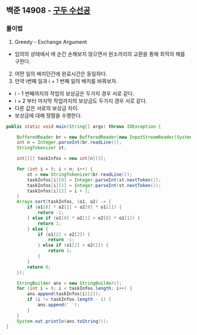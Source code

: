 ## 백준 14908 - [구두 수선공](https://www.acmicpc.net/problem/14908)

### 풀이법

1. Greedy - Exchange Argument
  - 임의의 상태에서 매 순간 손해보지 않으면서 원소끼리의 교환을 통해 최적의 해를 구한다.
2. 어떤 일의 배치던간에 완료시간은 동일하다.
3. 만약 i번째 일과 i + 1 번째 일의 배치를 바꿔보자.
  - i - 1 번째까지의 작업의 보상금은 두가지 경우 서로 같다.
  - i + 2 부터 마지막 작업까지의 보상금도 두가지 경우 서로 같다.
  - 다른 값은 서로의 보상금 차이.
  - 보상금에 대해 정렬을 수행한다.

```JAVA
public static void main(String[] args) throws IOException {

    BufferedReader br = new BufferedReader(new InputStreamReader(System.in));
    int n = Integer.parseInt(br.readLine());
    StringTokenizer st;

    int[][] taskInfos = new int[n][3];

    for (int i = 0; i < n; i++) {
        st = new StringTokenizer(br.readLine());
        taskInfos[i][0] = Integer.parseInt(st.nextToken());
        taskInfos[i][1] = Integer.parseInt(st.nextToken());
        taskInfos[i][2] = i + 1;
    }
    Arrays.sort(taskInfos, (o1, o2) -> {
        if (o1[0] * o2[1] < o2[0] * o1[1]) {
            return -1;
        } else if (o1[0] * o2[1] > o2[0] * o1[1]) {
            return 1;
        } else {
            if (o1[2] < o2[2]) {
                return -1;
            } else if (o1[2] > o2[2]) {
                return 1;
            }
        }
        return 0;
    });

    StringBuilder ans = new StringBuilder();
    for (int i = 0; i < taskInfos.length; i++) {
        ans.append(taskInfos[i][2]);
        if (i != taskInfos.length - 1) {
            ans.append(' ');
        }
    }
    System.out.println(ans.toString());
}
```
